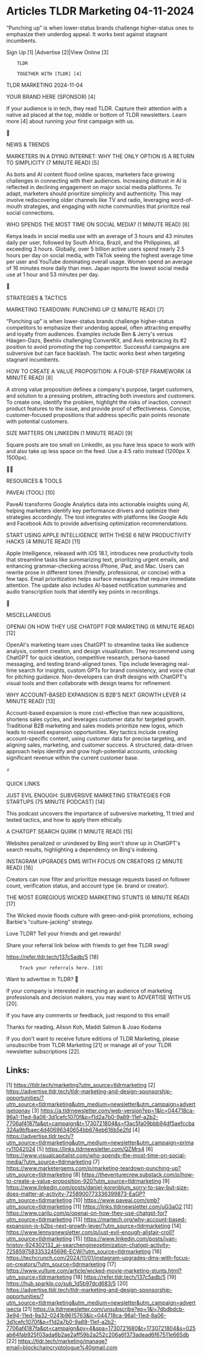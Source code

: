 # Articles TLDR Marketing 04-11-2024

“Punching up” is when lower-status brands challenge higher-status
ones to emphasize their underdog appeal. It works best against
stagnant
incumbents. ‌ ‌ ‌ ‌ ‌ ‌ ‌ ‌ ‌ ‌ ‌ ‌ ‌ ‌ ‌ ‌ ‌ ‌ ‌ ‌ ‌ ‌ ‌ ‌ ‌ ‌  ‌ ‌ ‌ ‌ ‌ ‌ ‌ ‌ ‌ ‌ ‌ ‌ ‌ ‌ ‌ ‌ ‌ ‌ ‌ ‌ ‌ ‌ ‌ ‌ ‌ ‌ 


 Sign Up [1] |Advertise [2]|View Online [3] 

		TLDR 

		TOGETHER WITH [TLDR] [4]

TLDR MARKETING 2024-11-04

 YOUR BRAND HERE (SPONSOR) [4] 

 If your audience is in tech, they read TLDR. Capture their attention
with a native ad placed at the top, middle or bottom of TLDR
newsletters. Learn more [4] about running your first campaign with us.


📱 

NEWS & TRENDS

 MARKETERS IN A DYING INTERNET: WHY THE ONLY OPTION IS A RETURN TO
SIMPLICITY (7 MINUTE READ) [5] 

 As bots and AI content flood online spaces, marketers face growing
challenges in connecting with their audiences. Increasing distrust in
AI is reflected in declining engagement on major social media
platforms. To adapt, marketers should prioritize simplicity and
authenticity. This may involve rediscovering older channels like TV
and radio, leveraging word-of-mouth strategies, and engaging with
niche communities that prioritize real social connections. 

 WHO SPENDS THE MOST TIME ON SOCIAL MEDIA? (1 MINUTE READ) [6] 

 Kenya leads in social media use with an average of 3 hours and 43
minutes daily per user, followed by South Africa, Brazil, and the
Philippines, all exceeding 3 hours. Globally, over 5 billion active
users spend nearly 2.5 hours per day on social media, with TikTok
seeing the highest average time per user and YouTube dominating
overall usage. Women spend an average of 16 minutes more daily than
men. Japan reports the lowest social media use at 1 hour and 53
minutes per day. 

🚀 

STRATEGIES & TACTICS

 MARKETING TEARDOWN: PUNCHING UP (2 MINUTE READ) [7] 

 “Punching up” is when lower-status brands challenge higher-status
competitors to emphasize their underdog appeal, often attracting
empathy and loyalty from audiences. Examples include Ben & Jerry's
versus Häagen-Dazs, Beehiiv challenging ConvertKit, and Avis
embracing its #2 position to avoid promoting the top competitor.
Successful campaigns are subversive but can face backlash. The tactic
works best when targeting stagnant incumbents. 

 HOW TO CREATE A VALUE PROPOSITION: A FOUR-STEP FRAMEWORK (4 MINUTE
READ) [8] 

 A strong value proposition defines a company's purpose, target
customers, and solution to a pressing problem, attracting both
investors and customers. To create one, identify the problem,
highlight the risks of inaction, connect product features to the
issue, and provide proof of effectiveness. Concise, customer-focused
propositions that address specific pain points resonate with potential
customers. 

 SIZE MATTERS ON LINKEDIN (1 MINUTE READ) [9] 

 Square posts are too small on LinkedIn, as you have less space to
work with and also take up less space on the feed. Use a 4:5 ratio
instead (1200px X 1500px). 

🧑‍💻 

RESOURCES & TOOLS

 PAVEAI (TOOL) [10] 

 PaveAI transforms Google Analytics data into actionable insights
using AI, helping marketers identify key performance drivers and
optimize their strategies accordingly. The tool integrates with
platforms like Google Ads and Facebook Ads to provide advertising
optimization recommendations. 

 START USING APPLE INTELLIGENCE WITH THESE 6 NEW PRODUCTIVITY HACKS (4
MINUTE READ) [11] 

 Apple Intelligence, released with iOS 18.1, introduces new
productivity tools that streamline tasks like summarizing text,
prioritizing urgent emails, and enhancing grammar-checking across
iPhone, iPad, and Mac. Users can rewrite prose in different tones
(friendly, professional, or concise) with a few taps. Email
prioritization helps surface messages that require immediate
attention. The update also includes AI-based notification summaries
and audio transcription tools that identify key points in recordings. 

🎁 

MISCELLANEOUS

 OPENAI ON HOW THEY USE CHATGPT FOR MARKETING (6 MINUTE READ) [12] 

 OpenAI's marketing team uses ChatGPT to streamline tasks like
audience analysis, content creation, and design visualization. They
recommend using ChatGPT for quick ideation, competitive research,
persona-based messaging, and testing brand-aligned tones. Tips include
leveraging real-time search for insights, custom GPTs for brand
consistency, and voice chat for pitching guidance. Non-developers can
draft designs with ChatGPT's visual tools and then collaborate with
design teams for refinement. 

 WHY ACCOUNT-BASED EXPANSION IS B2B'S NEXT GROWTH LEVER (4 MINUTE
READ) [13] 

 Account-based expansion is more cost-effective than new acquisitions,
shortens sales cycles, and leverages customer data for targeted
growth. Traditional B2B marketing and sales models prioritize new
logos, which leads to missed expansion opportunities. Key tactics
include creating account-specific content, using customer data for
precise targeting, and aligning sales, marketing, and customer
success. A structured, data-driven approach helps identify and grow
high-potential accounts, unlocking significant revenue within the
current customer base. 

⚡ 

QUICK LINKS

 JUST EVIL ENOUGH: SUBVERSIVE MARKETING STRATEGIES FOR STARTUPS (75
MINUTE PODCAST) [14] 

 This podcast uncovers the importance of subversive marketing, 11
tried and tested tactics, and how to apply them ethically. 

 A CHATGPT SEARCH QUIRK (1 MINUTE READ) [15] 

 Websites penalized or unindexed by Bing won't show up in ChatGPT's
search results, highlighting a dependency on Bing's indexing. 

 INSTAGRAM UPGRADES DMS WITH FOCUS ON CREATORS (2 MINUTE READ) [16] 

 Creators can now filter and prioritize message requests based on
follower count, verification status, and account type (ie. brand or
creator). 

 THE MOST EGREGIOUS WICKED MARKETING STUNTS (6 MINUTE READ) [17] 

 The Wicked movie floods culture with green-and-pink promotions,
echoing Barbie's "culture-jacking" strategy. 

Love TLDR? Tell your friends and get rewards!

 Share your referral link below with friends to get free TLDR swag! 

 https://refer.tldr.tech/137c5adb/5 [18] 

		 Track your referrals here. [19] 

Want to advertise in TLDR? 📰

 If your company is interested in reaching an audience of marketing
professionals and decision makers, you may want to ADVERTISE WITH US
[20]. 

 If you have any comments or feedback, just respond to this email! 

Thanks for reading, 
Alison Koh, Maddi Salmon & Joao Kodama 

If you don't want to receive future editions of TLDR Marketing, please
unsubscribe from TLDR Marketing [21] or manage all of your TLDR
newsletter subscriptions [22]. 

 

Links:
------
[1] https://tldr.tech/marketing?utm_source=tldrmarketing
[2] https://advertise.tldr.tech/tldr-marketing-and-design-sponsorship-opportunities/?utm_source=tldrmarketing&utm_medium=newsletter&utm_campaign=advertisetopnav
[3] https://a.tldrnewsletter.com/web-version?ep=1&lc=044718ca-96a1-11ed-8a06-3d1cefc1070f&p=f1d2a7b0-9a89-11ef-a2b2-7706af4187fa&pt=campaign&t=1730721804&s=f3ac5fa09bbb94df5aefccba324a9bfbaec4d40696340654bb674eb616b5e2fd
[4] https://advertise.tldr.tech/?utm_source=tldrmarketing&utm_medium=newsletter&utm_campaign=primary11042024
[5] https://links.tldrnewsletter.com/QZMrs4
[6] https://www.visualcapitalist.com/who-spends-the-most-time-on-social-media/?utm_source=tldrmarketing
[7] https://www.marketergems.com/p/marketing-teardown-punching-up?utm_source=tldrmarketing
[8] https://theventurecrew.substack.com/p/how-to-create-a-value-proposition-920?utm_source=tldrmarketing
[9] https://www.linkedin.com/posts/daniel-korenblum_sorry-to-say-but-size-does-matter-at-activity-7258900773336399873-EaGP?utm_source=tldrmarketing
[10] https://www.paveai.com/smb?utm_source=tldrmarketing
[11] https://links.tldrnewsletter.com/uG3aO2
[12] https://www.carilu.com/p/openai-on-how-they-use-chatgpt-for?utm_source=tldrmarketing
[13] https://martech.org/why-account-based-expansion-is-b2bs-next-growth-lever/?utm_source=tldrmarketing
[14] https://www.lennysnewsletter.com/p/just-evil-enough-alistair-croll?utm_source=tldrmarketing
[15] https://www.linkedin.com/posts/ivan-hristov-924302132_ai-searchengineoptimization-chatgpt-activity-7258597583353245696-ECWi?utm_source=tldrmarketing
[16] https://techcrunch.com/2024/11/01/instagram-upgrades-dms-with-focus-on-creators/?utm_source=tldrmarketing
[17] https://www.vulture.com/article/wicked-movie-marketing-stunts.html?utm_source=tldrmarketing
[18] https://refer.tldr.tech/137c5adb/5
[19] https://hub.sparklp.co/sub_1d5b97dcd683/5
[20] https://advertise.tldr.tech/tldr-marketing-and-design-sponsorship-opportunities/?utm_source=tldrmarketing&utm_medium=newsletter&utm_campaign=advertisecta
[21] https://a.tldrnewsletter.com/unsubscribe?ep=1&l=7dbdbdcb-3e94-11ed-9a32-0241b9615763&lc=044718ca-96a1-11ed-8a06-3d1cefc1070f&p=f1d2a7b0-9a89-11ef-a2b2-7706af4187fa&pt=campaign&pv=4&spa=1730721680&t=1730721804&s=025ab64fab925f03ada6b2ae2aff59b2a252c206a6f373adead6f67511e665db
[22] https://tldr.tech/marketing/manage?email=blockchaincryptologue%40gmail.com